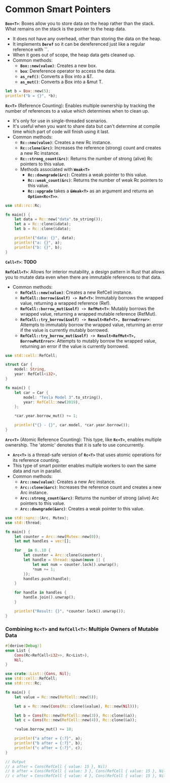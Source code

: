 # Common Smart Pointers

**`Box<T>`**: Boxes allow you to store data on the heap rather than the stack. What remains on the stack is the pointer to the heap data.

- It does not have any overhead, other than storing the data on the heap.
- It implements **`Deref`** so it can be dereferenced just like a regular reference with **``**.
- When it goes out of scope, the heap data gets cleaned up.
- Common methods:
    - **`Box::new(value)`**: Creates a new box.
    - **`box`**: Dereference operator to access the data.
    - **`as_ref()`**: Converts a Box<T> into a &T.
    - **`as_mut()`**: Converts a Box<T> into a &mut T.

```rust
let b = Box::new(5);
println!("b = {}", *b);
```

**`Rc<T>`** (Reference Counting): Enables multiple ownership by tracking the number of references to a value which determines when to clean up.

- It's only for use in single-threaded scenarios.
- It's useful when you want to share data but can't determine at compile time which part of code will finish using it last.
- Common methods:
    - **`Rc::new(value)`**: Creates a new Rc instance.
    - **`Rc::clone(&rc)`**: Increases the reference (strong) count and creates a new Rc instance.
    - **`Rc::strong_count(&rc)`**: Returns the number of strong (alive) Rc pointers to this value.
    - Methods associated with **`Weak<T>`**
        - **`Rc::downgrade(&rc)`**: Creates a weak pointer to this value.
        - **`Rc::weak_count(&rc)`**: Returns the number of weak Rc pointers to this value.
        - **`Rc::upgrade`** takes a **`&Weak<T>`** as an argument and returns an **`Option<Rc<T>>`**.

```rust
use std::rc::Rc;

fn main() {
    let data = Rc::new("data".to_string());
    let a = Rc::clone(&data);
    let b = Rc::clone(&data);

    println!("data: {}", data);
    println!("a: {}", a);
    println!("b: {}", b);
}
```

**`Cell<T>`**: ********TODO********

**`RefCell<T>`**: Allows for interior mutability, a design pattern in Rust that allows you to mutate data even when there are immutable references to that data.

- Common methods:
    - **`RefCell::new(value)`**: Creates a new RefCell instance.
    - **`RefCell::borrow(&self) -> Ref<T>`**: Immutably borrows the wrapped value, returning a wrapped reference (Ref).
    - **`RefCell::borrow_mut(&self) -> RefMut<T>`**: Mutably borrows the wrapped value, returning a wrapped mutable reference (RefMut).
    - **`RefCell::try_borrow(&self) -> Result<Ref<T>, BorrowError>`**: Attempts to immutably borrow the wrapped value, returning an error if the value is currently mutably borrowed.
    - **`RefCell::try_borrow_mut(&self) -> Result<RefMut<T>, BorrowMutError>`**: Attempts to mutably borrow the wrapped value, returning an error if the value is currently borrowed.

```rust
use std::cell::RefCell;

struct Car {
    model: String,
    year: RefCell<i32>,
}

fn main() {
    let car = Car {
        model: "Tesla Model 3".to_string(),
        year: RefCell::new(2019),
    };

    *car.year.borrow_mut() += 1;

    println!("{} - {}", car.model, *car.year.borrow());
}
```

**`Arc<T>`** (Atomic Reference Counting): This type, like **`Rc<T>`**, enables multiple ownership. The 'atomic' denotes that it is safe to use concurrently.

- **`Arc<T>`** is a thread-safe version of **`Rc<T>`** that uses atomic operations for its reference counting.
- This type of smart pointer enables multiple workers to own the same data and run in parallel.
- Common methods:
    - **`Arc::new(value)`**: Creates a new Arc instance.
    - **`Arc::clone(&arc)`**: Increases the reference count and creates a new Arc instance.
    - **`Arc::strong_count(&arc)`**: Returns the number of strong (alive) Arc pointers to this value.
    - **`Arc::downgrade(&arc)`**: Creates a weak pointer to this value.

```rust
use std::sync::{Arc, Mutex};
use std::thread;

fn main() {
    let counter = Arc::new(Mutex::new(0));
    let mut handles = vec![];

    for _ in 0..10 {
        let counter = Arc::clone(&counter);
        let handle = thread::spawn(move || {
            let mut num = counter.lock().unwrap();
            *num += 1;
        });
        handles.push(handle);
    }

    for handle in handles {
        handle.join().unwrap();
    }

    println!("Result: {}", *counter.lock().unwrap());
}
```

### Combining `Rc<T>` and `RefCell<T>`: Multiple Owners of Mutable Data

```rust
#[derive(Debug)]
enum List {
    Cons(Rc<RefCell<i32>>, Rc<List>),
    Nil,
}

use crate::List::{Cons, Nil};
use std::cell::RefCell;
use std::rc::Rc;

fn main() {
    let value = Rc::new(RefCell::new(5));

    let a = Rc::new(Cons(Rc::clone(&value), Rc::new(Nil)));

    let b = Cons(Rc::new(RefCell::new(3)), Rc::clone(&a));
    let c = Cons(Rc::new(RefCell::new(4)), Rc::clone(&a));

    *value.borrow_mut() += 10;

    println!("a after = {:?}", a);
    println!("b after = {:?}", b);
    println!("c after = {:?}", c);
}

// Output 
// a after = Cons(RefCell { value: 15 }, Nil)
// b after = Cons(RefCell { value: 3 }, Cons(RefCell { value: 15 }, Nil))
// c after = Cons(RefCell { value: 4 }, Cons(RefCell { value: 15 }, Nil))
```
